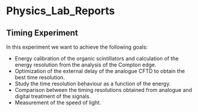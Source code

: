 # Physics_Lab_Reports

## Timing Experiment

In this experiment we want to achieve the following goals:

* Energy calibration of the organic scintillators and
calculation of the energy resolution from the analysis of
the Compton edge.
* Optimization of the external delay of the analogue
CFTD to obtain the best time resolution.
* Study the time resolution behaviour as a function of the
energy.
* Comparison between the timing resolutions obtained
from analogue and digital treatment of the signals.
* Measurement of the speed of light. 


